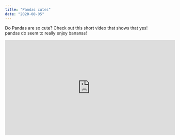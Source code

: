 ```yaml
---
title: "Pandas cutes"
date: "2020-08-05"
---
```


Do Pandas are so cute? Check out this short video that shows that yes! pandas do seem to really enjoy bananas!

<iframe width="560" height="315" src="https://www.youtube.com/embed/4SZl1r2O_bY" frameborder="0" allowfullscreen></iframe>